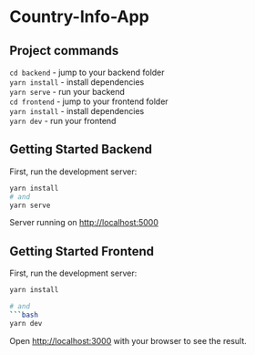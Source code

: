 # Country-Info-App

## Project commands

`cd backend` - jump to your backend folder <br />
`yarn install` - install dependencies <br />
`yarn serve` - run your backend <br />
`cd frontend` - jump to your frontend folder <br />
`yarn install` - install dependencies <br />
`yarn dev` - run your frontend <br />

## Getting Started Backend

First, run the development server:

```bash
yarn install
# and
yarn serve
```

Server running on [http://localhost:5000](http://localhost:5000)


## Getting Started Frontend

First, run the development server:

```bash
yarn install

# and
```bash
yarn dev
```

Open [http://localhost:3000](http://localhost:3000) with your browser to see the result.
